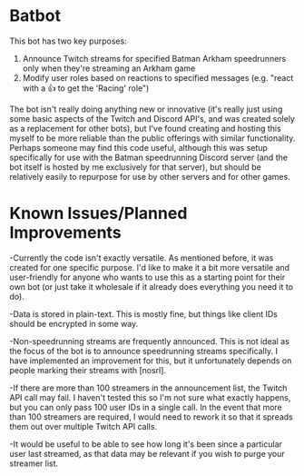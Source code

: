 # Batbot

This bot has two key purposes:  
1. Announce Twitch streams for specified Batman Arkham speedrunners only when they're streaming an Arkham game
2. Modify user roles based on reactions to specified messages (e.g. "react with a 👍 to get the 'Racing' role")

The bot isn't really doing anything new or innovative (it's really just using some basic aspects of the Twitch and Discord API's, and was created solely as a replacement for other bots), but I've found creating and hosting this myself to be more reliable than the public offerings with similar functionality. Perhaps someone may find this code useful, although this was setup specifically for use with the Batman speedrunning Discord server (and the bot itself is hosted by me exclusively for that server), but should be relatively easily to repurpose for use by other servers and for other games.

# Known Issues/Planned Improvements

-Currently the code isn't exactly versatile. As mentioned before, it was created for one specific purpose. I'd like to make it a bit more versatile and user-friendly for anyone who wants to use this as a starting point for their own bot (or just take it wholesale if it already does everything you need it to do).

-Data is stored in plain-text. This is mostly fine, but things like client IDs should be encrypted in some way.

-Non-speedrunning streams are frequently announced. This is not ideal as the focus of the bot is to announce speedrunning streams specifically. I have implemented an improvement for this, but it unfortunately depends on people marking their streams with [nosrl].

-If there are more than 100 streamers in the announcement list, the Twitch API call may fail. I haven't tested this so I'm not sure what exactly happens, but you can only pass 100 user IDs in a single call. In the event that more than 100 streamers are required, I would need to rework it so that it spreads them out over multiple Twitch API calls.

-It would be useful to be able to see how long it's been since a particular user last streamed, as that data may be relevant if you wish to purge your streamer list.
